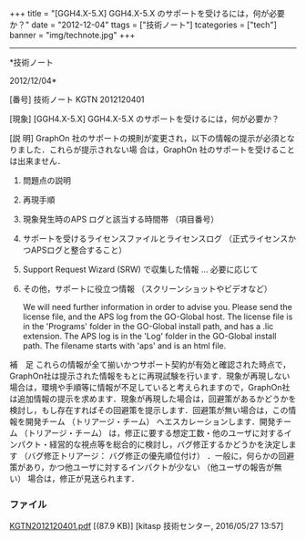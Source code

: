 ﻿+++
title = "[GGH4.X-5.X] GGH4.X-5.X のサポートを受けるには，何が必要か？"
date = "2012-12-04"
ttags = ["技術ノート"]
tcategories = ["tech"]
banner = "img/technote.jpg"
+++

-----------------------------------------------------------------------------------------------------------------------------

*技術ノート

2012/12/04*


[番号]
技術ノート KGTN 2012120401

[現象]
[GGH4.X-5.X] GGH4.X-5.X のサポートを受けるには，何が必要か？

[説 明]
GraphOn
社のサポートの規則が変更され，以下の情報の提示が必須となりました．これらが提示されない場
合は，GraphOn 社のサポートを受けることは出来ません．

1) 問題点の説明
2) 再現手順
3) 現象発生時のAPS ログと該当する時間帯 （項目番号）
4) サポートを受けるライセンスファイルとライセンスログ
（正式ライセンスかつAPSログと整合すること）
5) Support Request Wizard (SRW) で収集した情報 ... 必要に応じて
6) その他，サポートに役立つ情報 （スクリーンショットやビデオなど）

    We will need further information in order to advise you. Please send the license file, and the APS
    log from the GO-Global host. The license file is in the 'Programs' folder in the GO-Global install
    path, and has a .lic extension. The APS log is in the 'Log' folder in the GO-Global install path.
    The filename starts with 'aps' and is an html file.

補　足
これらの情報が全て揃いかつサポート契約が有効と確認された時点で，GraphOn社は提示された情報をもとに再現試験を行います．現象が再現しない場合は，環境や手順等に情報が不足していると考えられますので，GraphOn社は追加情報の提示を求めます．現象が再現した場合は，回避策があるかどうかを検討し，もし存在すればその回避策を提示します．回避策が無い場合は，この情報を開発チーム
（トリアージ・チーム） へエスカレーションします．開発チーム
（トリアージ・チーム）
は，修正に要する想定工数・他のユーザに対するインパクト・経営的な視点等を総合的に検討し，バグ修正するかどうかを決定します
（バグ修正トリアージ： バグ修正の優先順位付け）
．一般に，何らかの回避策があり，かつ他ユーザに対するインパクトが少ない
（他ユーザの報告が無い） 場合は，修正が見送られます．


### ファイル

 
 


[KGTN2012120401.pdf](http://techreport.kitasp.net/attachments/download/2563/KGTN2012120401.pdf)
 [(87.9 KB)] [kitasp 技術センター, 2016/05/27
13:57]


 


 

